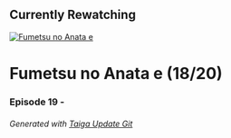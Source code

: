 ﻿
## Currently Rewatching

[![Fumetsu no Anata e](https://s4.anilist.co/file/anilistcdn/media/anime/cover/medium/bx114535-y3NnjexcqKG1.jpg)](https://anilist.co/anime/114535)

# Fumetsu no Anata e (18/20)

### Episode 19 - 

###### *Generated with [Taiga Update Git](https://github.com/nike4613/taiga-update-git)*
